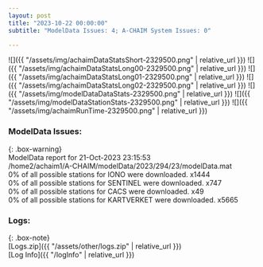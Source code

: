 ```yaml
---
layout: post
title: "2023-10-22 00:00:00"
subtitle: "ModelData Issues: 4; A-CHAIM System Issues: 0"

---
```


![]({{ "/assets/img/achaimDataStatsShort-2329500.png" | relative_url }})
![]({{ "/assets/img/achaimDataStatsLong00-2329500.png" | relative_url }})
![]({{ "/assets/img/achaimDataStatsLong01-2329500.png" | relative_url }})
![]({{ "/assets/img/achaimDataStatsLong02-2329500.png" | relative_url }})
![]({{ "/assets/img/modelDataDataStats-2329500.png" | relative_url }})
![]({{ "/assets/img/modelDataStationStats-2329500.png" | relative_url }})
![]({{ "/assets/img/achaimRunTime-2329500.png" | relative_url }})


### ModelData Issues:  
  
{: .box-warning}  
 ModelData report for 21-Oct-2023 23:15:53   
 /home2/achaim1/A-CHAIM/modelData/2023/294/23/modelData.mat   
 0% of all possible stations for IONO were downloaded. x1444   
 0% of all possible stations for SENTINEL were downloaded. x747   
 0% of all possible stations for CACS were downloaded. x49   
 0% of all possible stations for KARTVERKET were downloaded. x5665   
  


### Logs:  
  
{: .box-note}  
[Logs.zip]({{ "/assets/other/logs.zip" | relative_url }})  
[Log Info]({{ "/logInfo" | relative_url }})  
